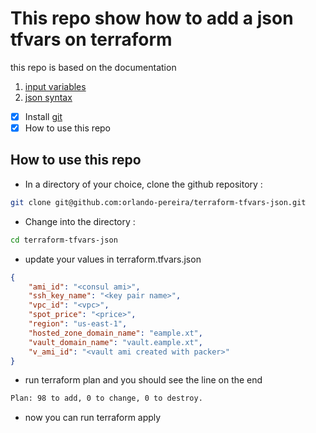 # This repo show how to add a json tfvars on terraform

this repo is based on the documentation

1) [input variables](https://www.terraform.io/docs/configuration/variables.html)
2) [json syntax](https://www.terraform.io/docs/configuration/syntax-json.html)

- [x] Install [git](https://gist.github.com/derhuerst/1b15ff4652a867391f03)
- [x] How to use this repo

## How to use this repo

- In a directory of your choice, clone the github repository :
  
```bash
git clone git@github.com:orlando-pereira/terraform-tfvars-json.git
```

- Change into the directory :
  
```bash
cd terraform-tfvars-json
```

- update your values in terraform.tfvars.json
  
```json
{
	"ami_id": "<consul ami>",
	"ssh_key_name": "<key pair name>",
	"vpc_id": "<vpc>",
	"spot_price": "<price>",
	"region": "us-east-1",
	"hosted_zone_domain_name": "eample.xt",
	"vault_domain_name": "vault.eample.xt",
	"v_ami_id": "<vault ami created with packer>"
}
```

- run terraform plan and you should see the line on the end 
  
```bash
Plan: 98 to add, 0 to change, 0 to destroy.
```

- now you can run terraform apply
  